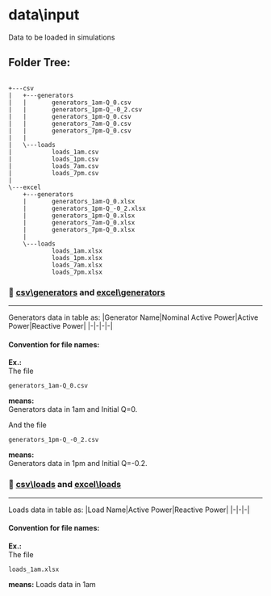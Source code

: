 # data\input
Data to be loaded in simulations
## Folder Tree:

```

+---csv
|   +---generators
|   |       generators_1am-Q_0.csv
|   |       generators_1pm-Q_-0_2.csv
|   |       generators_1pm-Q_0.csv
|   |       generators_7am-Q_0.csv
|   |       generators_7pm-Q_0.csv
|   |       
|   \---loads
|           loads_1am.csv
|           loads_1pm.csv
|           loads_7am.csv
|           loads_7pm.csv
|           
\---excel
    +---generators
    |       generators_1am-Q_0.xlsx
    |       generators_1pm-Q_-0_2.xlsx
    |       generators_1pm-Q_0.xlsx
    |       generators_7am-Q_0.xlsx
    |       generators_7pm-Q_0.xlsx
    |       
    \---loads
            loads_1am.xlsx
            loads_1pm.xlsx
            loads_7am.xlsx
            loads_7pm.xlsx

```

### :file_folder: [csv\generators](data\input\csv\generators) and [excel\generators](data\input\excel\generators)
---
Generators data in table as:
|Generator Name|Nominal Active Power|Active Power|Reactive Power|
|-|-|-|-|

#### Convention for file names:
**Ex.:**  
The file

```
generators_1am-Q_0.csv
```

**means:**  
Generators data in 1am and Initial Q=0.

And the file
```
generators_1pm-Q_-0_2.csv
```

**means:**  
Generators data in 1pm and Initial Q=-0.2.

### :file_folder: [csv\loads](data\input\csv\loads) and [excel\loads](data\input\excel\loads)
---
Loads data in table as:
|Load Name|Active Power|Reactive Power|
|-|-|-|

#### Convention for file names:
**Ex.:**  
The file

```
loads_1am.xlsx
```

**means:**
Loads data in 1am
